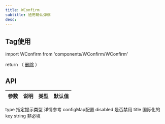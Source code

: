 ```yaml
---
title: WConfirm
subtitle: 通用确认弹框
desc: 
---
```


## Tag使用
import WConfirm from 'components/WConfirm/WConfirm'


 return （
  <WConfirm type="del" disabled>
    <a href=" #! ">删除</a>
  </WConfirm>
 ）

## API

| 参数      | 说明                                      | 类型         | 默认值 |
|----------|------------------------------------------|-------------|-------|
type    指定提示类型 详情参考 configMap配置
disabled 是否禁用
title   国际化的key     string    非必填




